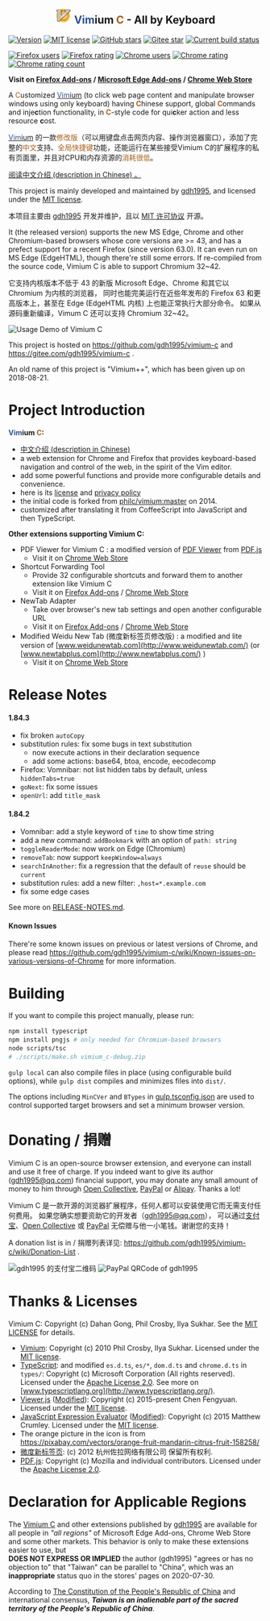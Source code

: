 <h2 align="center">
  <img src="icons/icon128.png" width="32" height="32" alt="Icon" />
  <span style="color: #2f508e;">Vim</span>ium <span style="color: #a55e18;">C</span> - All by Keyboard
</h2>

[![Version](https://img.shields.io/github/v/release/gdh1995/vimium-c?color=critical&label=gdh1995%2Fvimium-c&logo=GitHub
  )](https://github.com/gdh1995/vimium-c/releases)
[![MIT license](https://img.shields.io/badge/license-MIT-blue)](LICENSE.txt)
[![GitHub stars](https://img.shields.io/github/stars/gdh1995/vimium-c?logo=GitHub&labelColor=181717&color=orange
  )](https://github.com/gdh1995/vimium-c/stargazers)
[![Gitee star](https://gitee.com/gdh1995/vimium-c/badge/star.svg?theme=dark
  )](https://gitee.com/gdh1995/vimium-c/stargazers)
[![Current build status](https://travis-ci.org/gdh1995/vimium-c.svg?branch=master
  )](https://travis-ci.org/gdh1995/vimium-c)

[![Firefox users](https://img.shields.io/amo/users/vimium-c@gdh1995.cn?label=Firefox%2063%2B&logo=Mozilla%20Firefox&labelColor=FF7139&logoColor=white
  )](https://addons.mozilla.org/firefox/addon/vimium-c/)
[![Firefox rating](https://img.shields.io/amo/rating/vimium-c@gdh1995.cn?logo=Mozilla%20Firefox&labelColor=FF7139&logoColor=white&color=blue
  )](https://addons.mozilla.org/firefox/addon/vimium-c/reviews/)
[![Chrome users](https://img.shields.io/chrome-web-store/users/hfjbmagddngcpeloejdejnfgbamkjaeg?labelColor=4285F4&label=Chrome%2043%2B&logo=Google%20Chrome&logoColor=white&color=critical
  )](https://chrome.google.com/webstore/detail/vimium-c-all-by-keyboard/hfjbmagddngcpeloejdejnfgbamkjaeg)
[![Chrome rating](https://img.shields.io/chrome-web-store/rating/hfjbmagddngcpeloejdejnfgbamkjaeg?logo=Google%20Chrome&labelColor=4285F4&logoColor=white&color=critical
  )](https://chrome.google.com/webstore/detail/vimium-c-all-by-keyboard/hfjbmagddngcpeloejdejnfgbamkjaeg)
[![Chrome rating count](https://img.shields.io/chrome-web-store/rating-count/hfjbmagddngcpeloejdejnfgbamkjaeg?logo=Google%20Chrome&labelColor=4285F4&logoColor=white&color=critical
  )](https://chrome.google.com/webstore/detail/vimium-c-all-by-keyboard/hfjbmagddngcpeloejdejnfgbamkjaeg/reviews)

**Visit on [Firefox Add-ons](https://addons.mozilla.org/firefox/addon/vimium-c/) /
[Microsoft Edge Add-ons](https://microsoftedge.microsoft.com/addons/detail/aibcglbfblnogfjhbcmmpobjhnomhcdo) /
[Chrome Web Store](https://chrome.google.com/webstore/detail/vimium-c-all-by-keyboard/hfjbmagddngcpeloejdejnfgbamkjaeg
  )**

A <span style="color: #a55e18;">C</span>ustomized
  [<span style="color: #2f508e;">Vim</span>ium](https://github.com/philc/vimium)
  (to click web page content and manipulate browser windows using only keyboard)
  having <span style="color: #a55e18;">**C**</span>hinese support,
    global <span style="color: #a55e18;">**C**</span>ommands
    and inje**c**tion functionality,
  in <span style="color: #a55e18;">**C**</span>-style code for qui**c**ker action and less resource **c**ost.

[<span style="color: #2f508e;">Vim</span>ium](https://github.com/philc/vimium) 的一款<span
  style="color: #a55e18;">修改版</span>（可以用键盘点击网页内容、操作浏览器窗口），添加了完整的<span
  style="color: #a55e18;">中文</span>支持、<span
  style="color: #a55e18;">全局快捷键</span>功能，还能运行在某些接受Vimium C的扩展程序的私有页面里，并且对CPU和内存资源的<span
  style="color: #a55e18;">消耗很低</span>。

[阅读中文介绍 (description in Chinese) 。](README_zh.md)

This project is mainly developed and maintained by [gdh1995](https://github.com/gdh1995),
and licensed under the [MIT license](LICENSE.txt).

本项目主要由 [gdh1995](https://github.com/gdh1995) 开发并维护，且以 [MIT 许可协议](LICENSE.txt) 开源。

It (the released version) supports the new MS Edge, Chrome and other Chromium-based browsers
  whose core versions are >= 43, and has a prefect support for a recent Firefox (since version 63.0).
It can even run on MS Edge (EdgeHTML), though there're still some errors.
If re-compiled from the source code, Vimium C is able to support Chromium 32~42.

它支持内核版本不低于 43 的新版 Microsoft Edge、Chrome 和其它以 Chromium 为内核的浏览器，
同时也能完美运行在近些年发布的 Firefox 63 和更高版本上，甚至在 Edge (EdgeHTML 内核) 上也能正常执行大部分命令。
如果从源码重新编译，Vimum C 还可以支持 Chromium 32~42。

![Usage Demo of Vimium C](https://gdh1995.cn/vimium-c/demo.gif)

This project is hosted on https://github.com/gdh1995/vimium-c and https://gitee.com/gdh1995/vimium-c .

An old name of this project is "Vimium++", which has been given up on 2018-08-21.


# Project Introduction

__<span style="color: #2f508e;">Vim</span>ium <span style="color: #a55e18;">C</span>:__

* [中文介绍 (description in Chinese)](README_zh.md)
* a web extension for Chrome and Firefox that provides keyboard-based navigation and control
    of the web, in the spirit of the Vim editor.
* add some powerful functions and provide more configurable details and convenience.
* here is its [license](LICENSE.txt) and [privacy policy](PRIVACY-POLICY.md)
* the initial code is forked from [philc/vimium:master](https://github.com/philc/vimium) on 2014.
* customized after translating it from CoffeeScript into JavaScript and then TypeScript.

__Other extensions supporting Vimium C:__

* PDF Viewer for Vimium C
  : a modified version of [PDF Viewer](
      https://chrome.google.com/webstore/detail/pdf-viewer/oemmndcbldboiebfnladdacbdfmadadm)
    from [PDF.js](https://github.com/mozilla/pdf.js/)
  * Visit it on [Chrome Web Store](
      https://chrome.google.com/webstore/detail/pdf-viewer-for-vimium-c/nacjakoppgmdcpemlfnfegmlhipddanj)
* Shortcut Forwarding Tool
  * Provide 32 configurable shortcuts and forward them to another extension like Vimium C
  * Visit it on [Firefox Add-ons](https://addons.mozilla.org/en-US/firefox/addon/shortcut-forwarding-tool/) /
    [Chrome Web Store](
      https://chrome.google.com/webstore/detail/shortcut-forwarding-tool/clnalilglegcjmlgenoppklmfppddien)
* NewTab Adapter
  * Take over browser's new tab settings and open another configurable URL
  * Visit it on [Firefox Add-ons](https://addons.mozilla.org/en-US/firefox/addon/newtab-adapter/) /
    [Chrome Web Store](https://chrome.google.com/webstore/detail/newtab-adapter/cglpcedifkgalfdklahhcchnjepcckfn)
* Modified Weidu New Tab (微度新标签页修改版)
  : a modified and lite version of [www.weidunewtab.com](http://www.weidunewtab.com/) (or
      [www.newtabplus.com](http://www.newtabplus.com/) )
  * Visit it on [Chrome Web Store](
      https://chrome.google.com/webstore/detail/微度新标签页修改版/hdnehngglnbnehkfcidabjckinphnief)


# Release Notes

#### 1.84.3
* fix broken `autoCopy`
* substitution rules: fix some bugs in text substitution
  * now execute actions in their declaration sequence
  * add some actions: base64, btoa, encode, eecodecomp
* Firefox: Vomnibar: not list hidden tabs by default, unless `hiddenTabs=true`
* `goNext`: fix some issues
* `openUrl`: add `title_mask`

#### 1.84.2
* Vomnibar: add a style keyword of `time` to show time string
* add a new command: `addBookmark` with an option of `path: string`
* `toggleReaderMode`: now work on Edge (Chromium)
* `removeTab`: now support `keepWindow=always`
* `searchInAnother`: fix a regression that the default of `reuse` should be `current`
* substitution rules: add a new filter: `,host=*.example.com`
* fix some edge cases

See more on [RELEASE-NOTES.md](RELEASE-NOTES.md).

#### Known Issues

There're some known issues on previous or latest versions of Chrome,
and please read https://github.com/gdh1995/vimium-c/wiki/Known-issues-on-various-versions-of-Chrome
  for more information.


# Building

If you want to compile this project manually, please run:

``` bash
npm install typescript
npm install pngjs # only needed for Chromium-based browsers
node scripts/tsc
# ./scripts/make.sh vimium_c-debug.zip
```

`gulp local` can also compile files in place (using configurable build options),
while `gulp dist` compiles and minimizes files into `dist/`.

The options including `MinCVer` and `BTypes` in [gulp.tsconfig.json](scripts/gulp.tsconfig.json)
  are used to control supported target browsers and set a minimum browser version.


# Donating / 捐赠

<a name="donate"></a>
Vimium C is an open-source browser extension, and everyone can install and use it free of charge.
If you indeed want to give its author ([gdh1995@qq.com](https://github.com/gdh1995)) financial support,
you may donate any small amount of money to him through
  [Open Collective](https://opencollective.com/vimium-c), [PayPal](https://www.paypal.me/gdh1995)
  or [Alipay](https://intl.alipay.com/). Thanks a lot!

Vimium C 是一款开源的浏览器扩展程序，任何人都可以安装使用它而无需支付任何费用。
如果您确实想要资助它的开发者（[gdh1995@qq.com](https://github.com/gdh1995)），
可以通过[支付宝](https://www.alipay.com/)、[Open Collective](https://opencollective.com/vimium-c)
或 [PayPal](https://www.paypal.me/gdh1995) 无偿赠与他一小笔钱。谢谢您的支持！

A donation list is in / 捐赠列表详见: https://github.com/gdh1995/vimium-c/wiki/Donation-List .

![gdh1995 的支付宝二维码](https://gdh1995.cn/alipay-recv-money.png)
![PayPal QRCode of gdh1995](https://gdh1995.cn/paypal-recv-money.png)

# Thanks & Licenses

Vimium C: Copyright (c) Dahan Gong, Phil Crosby, Ilya Sukhar.
See the [MIT LICENSE](LICENSE.txt) for details.

* [Vimium](https://github.com/philc/vimium):
  Copyright (c) 2010 Phil Crosby, Ilya Sukhar.
  Licensed under the [MIT license](https://github.com/philc/vimium/blob/master/MIT-LICENSE.txt).
* [TypeScript](https://github.com/Microsoft/TypeScript):
    and modified `es.d.ts`, `es/*`, `dom.d.ts` and `chrome.d.ts` in `types/`:
  Copyright (c) Microsoft Corporation (All rights reserved).
  Licensed under the [Apache License 2.0](https://github.com/microsoft/TypeScript/blob/master/LICENSE.txt).
  See more on [www.typescriptlang.org](http://www.typescriptlang.org/).
* [Viewer.js](https://github.com/fengyuanchen/viewerjs)
  ([Modified](https://github.com/gdh1995/viewerjs)):
  Copyright (c) 2015-present Chen Fengyuan.
  Licensed under the [MIT license](https://github.com/fengyuanchen/viewerjs/blob/master/LICENSE).
* [JavaScript Expression Evaluator](https://github.com/silentmatt/expr-eval)
  ([Modified](https://github.com/gdh1995/js-expression-eval)):
  Copyright (c) 2015 Matthew Crumley.
  Licensed under the [MIT license](
    https://github.com/silentmatt/expr-eval/blob/4327f05412a3046a9b527b6ec3b50843cb0428e8/LICENSE.txt).
* The orange picture in the icon is from https://pixabay.com/vectors/orange-fruit-mandarin-citrus-fruit-158258/
* [微度新标签页](http://www.weidunewtab.com/):
  (c) 2012 杭州佐拉网络有限公司 保留所有权利.
* [PDF.js](https://github.com/mozilla/pdf.js/):
  Copyright (c) Mozilla and individual contributors.
  Licensed under the [Apache License 2.0](https://github.com/mozilla/pdf.js/blob/master/LICENSE).

# Declaration for Applicable Regions

The [Vimium C](https://microsoftedge.microsoft.com/addons/detail/vimium-c/aibcglbfblnogfjhbcmmpobjhnomhcdo)
    and other extensions published by [gdh1995](https://github.com/gdh1995)
    are available for all people in *"all regions"*
    of Microsoft Edge Add-ons, Chrome Web Store and some other markets.
This behavior is only to make these extensions easier to use, but<br>
**DOES NOT EXPRESS OR IMPLIED** the author (gdh1995) "agrees or has no objection to"
    that "Taiwan" can be parallel to "China",
    which was an **inappropriate** status quo in the stores' pages on 2020-07-30.

According to [The Constitution of the People's Republic of China](
    http://www.npc.gov.cn/npc/c505/201803/e87e5cd7c1ce46ef866f4ec8e2d709ea.shtml)
    and international consensus,
***Taiwan is an inalienable part of the sacred territory of the People's Republic of China***.
